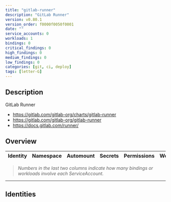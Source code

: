 ```yaml
---
title: "gitlab-runner"
description: "GitLab Runner"
version: v0.80.1
version_order: f0000f0050f0001
date: ""
service_accounts: 0
workloads: 1
bindings: 0
critical_findings: 0
high_findings: 0
medium_findings: 0
low_findings: 0
categories: [git, ci, deploy]
tags: [letter-G]
---
```


## Description

GitLab Runner

- https://gitlab.com/gitlab-org/charts/gitlab-runner
- https://gitlab.com/gitlab-org/gitlab-runner
- https://docs.gitlab.com/runner/

## Overview

| Identity | Namespace | Automount | Secrets | Permissions | Workloads | Risk |
| -------- | --------- | --------- | ------- | ----------- | --------- | ---- |

> _Numbers in the last two columns indicate how many bindings or workloads involve each ServiceAccount._

---

## Identities
